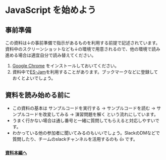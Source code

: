 # JavaScript を始めよう

## 事前準備
この資料は↓の事前準備で指示があるものを利用する前提で記述されています。  
資料中のスクリーンショットなども↓の環境で用意されるので、他の環境で読み進める場合は適宜自分で読み替えてください。  

1. [Google Chrome](https://www.google.com/intl/ja/chrome/gsem/download/) をインストールしておいてください。
2. 資料中で[ES-Jam](https://ss.sabae.cc/)を利用することがあります。ブックマークなどに登録しておくとよいでしょう。

## 資料を読み始める前に
- この資料の基本は サンプルコードを実行する → サンプルコードを読む → サンプルコードを改変してみる → 演習問題を解く という流れにしています。
- うまく行かない場合は通し番号と一緒に質問してもらえると対応しやすいです。
- わかっている他の参加者に聞いてみるのもいいでしょう。SlackのDMなどで質問したり、チームのslackチャンネルを活用するのも 👍 です。

#### [資料本編へ](./DOCS.md)
